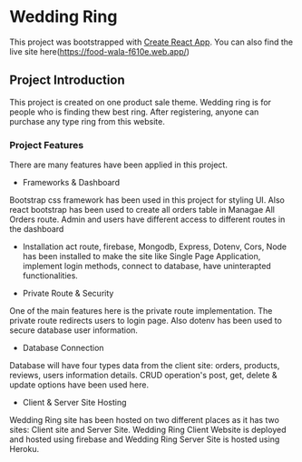 # Wedding Ring

This project was bootstrapped with [Create React App](https://food-wala-f610e.web.app/).
You can also find the live site here(https://food-wala-f610e.web.app/)

## Project Introduction

This project is created on one product sale theme. Wedding ring is for people who is finding thew best ring. After registering, anyone can purchase any type ring from this website.

### Project Features

There are many features have been applied in this project.

+ Frameworks & Dashboard

Bootstrap css framework has been used in this project for styling UI. Also react bootstrap has been used to create all orders table in Managae All Orders route. Admin and users have different access to different routes in the dashboard

+ Installation
act route, firebase, Mongodb, Express, Dotenv, Cors, Node has been installed to make the site like Single Page Application, implement login methods, connect to database, have uninterapted functionalities.

+ Private Route & Security

One of the main features here is the private route implementation. The private route redirects users to login page. Also dotenv has been used to secure database user information.

+ Database Connection

Database will have four types data from the client site: orders, products, reviews, users information details. CRUD operation's post, get, delete & update options have been used here.

+ Client & Server Site Hosting

Wedding Ring site has been hosted on two different places as it has two sites: Client site and Server Site. Wedding Ring Client Website is deployed and hosted using firebase and Wedding Ring Server Site is hosted using Heroku.
